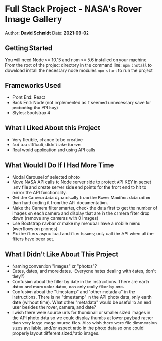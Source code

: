 # Full Stack Project - NASA's Rover Image Gallery

Author: **David Schmidt**
Date: **2021-09-02**

## Getting Started
You will need Node >= 10.16 and npm >= 5.6 installed on your machine.
From the root of the project directory in the command line:
`npm install` to download install the necessary node modules
`npm start` to run the project

## Frameworks Used

* Front End: React
* Back End: Node (not implemented as it seemed unnecessary save for protecting the API key)
* Styles: Bootstrap 4

## What I Liked About this Project

* Very flexible, chance to be creative
* Not too difficult, didn't take forever
* Real world application and using API calls
## What Would I Do If I Had More Time

* Modal Carousel of selected photo
* Move NASA API calls to Node server side to protect API KEY in secret .env file and create server side end points for the front end to hit to mirror the API functionality.
* Get the Camera data dynamically from the Rover Manifest data rather than hard coding it from the API documentation.
* Make the Camera filter smarter, check the data first to get the number of images on each camera and display that are in the camera filter drop down (remove any cameras with 0 images)
* Use Bootstrap navbar or make my menubar have a mobile menu (overflows on phones)
* Fix the filters async load and filter issues; only call the API when all the filters have been set.
## What I Didn't Like About This Project

* Naming convention "images" or "photos"?
* Dates, dates, and more dates. (Everyone hates dealing with dates, don't they?)
* Confusion about the filter by date in the instructions. There are earth dates and mars solor dates, can only really filter by one.
* Confusion about the "timestamp" and "other metadata" in the instructions. There is no "timestamp" in the API photo data, only earth date (without time). What other "metadata" would be useful to an end user besides the rover, camera, and date?
* I wish there were source urls for thumbnail or smaller sized images in the API photo data so we could display thumbs at lower payload rather than very large image source files. Also wish there were file dimmension sizes available, and/or aspect ratio in the photo data so one could properly layout different sized/ratio images.
